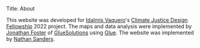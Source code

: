 Title: About


This website was developed for [Idalmis Vaquero](https://projects.iq.harvard.edu/climatefellowship/people/idalmis-vaquero)'s [Climate Justice Design Fellowship](https://projects.iq.harvard.edu/climatefellowship) 2022 project. The maps and data analysis were implemented by [Jonathan Foster](https://www.gluesolutions.io/jfoster-bio-page) of [GlueSolutions](https://www.gluesolutions.io/home) using [Glue](http://glueviz.org). The website was implemented by [Nathan Sanders](https://projects.iq.harvard.edu/climatefellowship/people/nathan-e-sanders).


